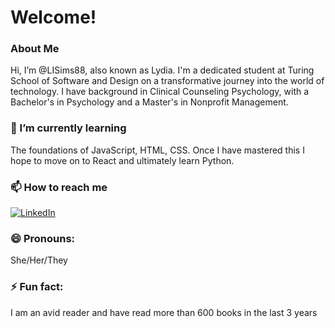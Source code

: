 # Welcome!

### About Me

Hi, I’m @LISims88, also known as Lydia. I'm a dedicated student at Turing School of Software and Design on a transformative journey into the world of technology. I have background in Clinical Counseling Psychology, with a Bachelor's in Psychology and a Master's in Nonprofit Management.

### 🌱 I’m currently learning

The foundations of JavaScript, HTML, CSS. Once I have mastered this I hope to move on to React and ultimately learn Python.

### 📫 How to reach me

[![LinkedIn](https://img.shields.io/badge/linkedin-%230077B5.svg?style=for-the-badge&logo=linkedin&logoColor=white)](https://www.linkedin.com/in/lydia-sims/)

### 😄 Pronouns:

She/Her/They

### ⚡ Fun fact:

I am an avid reader and have read more than 600 books in the last 3 years

<!---
LISims88/LISims88 is a ✨ special ✨ repository because its `README.md` (this file) appears on your GitHub profile.
You can click the Preview link to take a look at your changes.
--->
